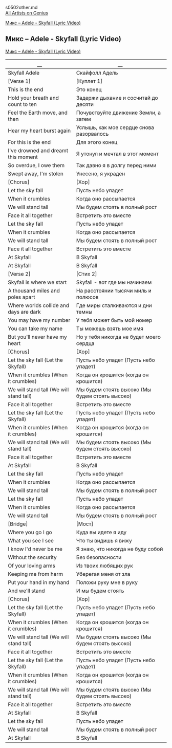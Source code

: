 s0502other.md  
[All Artists on Genius](https://genius.com/artists)



[Микс – Adele - Skyfall (Lyric Video)](#Микс-–-Adele---Skyfall-(Lyric-Video))  
  
## Микс – Adele - Skyfall (Lyric Video)
[Микс – Adele - Skyfall (Lyric Video)](https://www.youtube.com/watch?v=DeumyOzKqgI&list=RDDeumyOzKqgI&start_radio=1)   
  
  
__|__
--|--
Skyfall Adele|Скайфолл Адель
[Verse 1]|[Куплет 1]
This is the end|Это конец
Hold your breath and count to ten|Задержи дыхание и сосчитай до десяти
Feel the Earth move, and then|Почувствуйте движение Земли, а затем
Hear my heart burst again|Услышь, как мое сердце снова разорвалось
For this is the end|Для этого конец
I've drowned and dreamt this moment|Я утонул и мечтал в этот момент
So overdue, I owe them|Так давно я в долгу перед ними
Swept away, I'm stolen|Унесено, я украден
[Chorus]|[Хор]
Let the sky fall|Пусть небо упадет
When it crumbles|Когда оно рассыпается
We will stand tall|Мы будем стоять в полный рост
Face it all together|Встретить это вместе
Let the sky fall|Пусть небо упадет
When it crumbles|Когда оно рассыпается
We will stand tall|Мы будем стоять в полный рост
Face it all together|Встретить это вместе
At Skyfall|В Skyfall
At Skyfall|В Skyfall
[Verse 2]|[Стих 2]
Skyfall is where we start|Skyfall - вот где мы начинаем
A thousand miles and poles apart|На расстоянии тысячи миль и полюсов
Where worlds collide and days are dark|Где миры сталкиваются и дни темны
You may have my number|У тебя может быть мой номер
You can take my name|Ты можешь взять мое имя
But you'll never have my heart|Но у тебя никогда не будет моего сердца
[Chorus]|[Хор]
Let the sky fall (Let the Skyfall)|Пусть небо упадет (Пусть небо упадет)
When it crumbles (When it crumbles)|Когда он крошится (когда он крошится)
We will stand tall (We will stand tall)|Мы будем стоять высоко (Мы будем стоять высоко)
Face it all together|Встретить это вместе
Let the sky fall (Let the Skyfall)|Пусть небо упадет (Пусть небо упадет)
When it crumbles (When it crumbles)|Когда он крошится (когда он крошится)
We will stand tall (We will stand tall)|Мы будем стоять высоко (Мы будем стоять высоко)
Face it all together|Встретить это вместе
At Skyfall|В Skyfall
Let the sky fall|Пусть небо упадет
When it crumbles|Когда оно рассыпается
We will stand tall|Мы будем стоять в полный рост
Let the sky fall|Пусть небо упадет
When it crumbles|Когда оно рассыпается
We will stand tall|Мы будем стоять в полный рост
[Bridge]|[Мост]
Where you go I go|Куда вы идете я иду
What you see I see|Что ты видишь я вижу
I know I'd never be me|Я знаю, что никогда не буду собой
Without the security|Без безопасности
Of your loving arms|Из твоих любящих рук
Keeping me from harm|Уберегая меня от зла
Put your hand in my hand|Положи руку мне в руку
And we'll stand|И мы будем стоять
[Chorus]|[Хор]
Let the sky fall (Let the Skyfall)|Пусть небо упадет (Пусть небо упадет)
When it crumbles (When it crumbles)|Когда он крошится (когда он крошится)
We will stand tall (We will stand tall)|Мы будем стоять высоко (Мы будем стоять высоко)
Face it all together|Встретить это вместе
Let the sky fall (Let the Skyfall)|Пусть небо упадет (Пусть небо упадет)
When it crumbles (When it crumbles)|Когда он крошится (когда он крошится)
We will stand tall (We will stand tall)|Мы будем стоять высоко (Мы будем стоять высоко)
Face it all together|Встретить это вместе
At Skyfall|В Skyfall
Let the sky fall|Пусть небо упадет
We will stand tall|Мы будем стоять в полный рост
At Skyfall|В Skyfall
  
  
